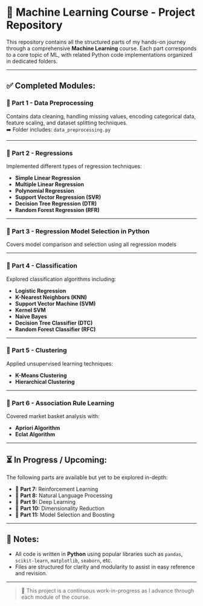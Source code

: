 # 🧠 Machine Learning Course - Project Repository

This repository contains all the structured parts of my hands-on journey through a comprehensive **Machine Learning** course. Each part corresponds to a core topic of ML, with related Python code implementations organized in dedicated folders.

---

## ✅ Completed Modules:

### 📁 Part 1 - Data Preprocessing
Contains data cleaning, handling missing values, encoding categorical data, feature scaling, and dataset splitting techniques.  
➡️ Folder includes: `data_preprocessing.py`

---

### 📁 Part 2 - Regressions
Implemented different types of regression techniques:
- **Simple Linear Regression**
- **Multiple Linear Regression**
- **Polynomial Regression**
- **Support Vector Regression (SVR)**
- **Decision Tree Regression (DTR)**
- **Random Forest Regression (RFR)**

---

### 📁 Part 3 - Regression Model Selection in Python
Covers model comparison and selection using all regression models

---

### 📁 Part 4 - Classification
Explored classification algorithms including:
- **Logistic Regression**
- **K-Nearest Neighbors (KNN)**
- **Support Vector Machine (SVM)**
- **Kernel SVM**
- **Naive Bayes**
- **Decision Tree Classifier (DTC)**
- **Random Forest Classifier (RFC)**

---

### 📁 Part 5 - Clustering
Applied unsupervised learning techniques:
- **K-Means Clustering**
- **Hierarchical Clustering**

---

### 📁 Part 6 - Association Rule Learning
Covered market basket analysis with:
- **Apriori Algorithm**
- **Eclat Algorithm**

---

## ⏳ In Progress / Upcoming:

The following parts are available but yet to be explored in-depth:

- 📁 **Part 7:** Reinforcement Learning  
- 📁 **Part 8:** Natural Language Processing  
- 📁 **Part 9:** Deep Learning  
- 📁 **Part 10:** Dimensionality Reduction  
- 📁 **Part 11:** Model Selection and Boosting  

---

## 📌 Notes:
- All code is written in **Python** using popular libraries such as `pandas`, `scikit-learn`, `matplotlib`, `seaborn`, etc.
- Files are structured for clarity and modularity to assist in easy reference and revision.

---

> 🚀 This project is a continuous work-in-progress as I advance through each module of the course.

